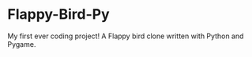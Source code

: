 # Flappy-Bird-Py
My first ever coding project! A Flappy bird clone written with Python and Pygame. 
